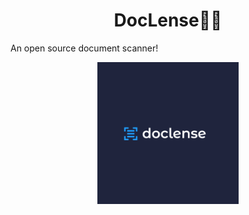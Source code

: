 <h1 align = "center">DocLense📑🙈</h1>
An open source document scanner!
<p align="center"><img src="assets/doclense.png" width=45%></p>
